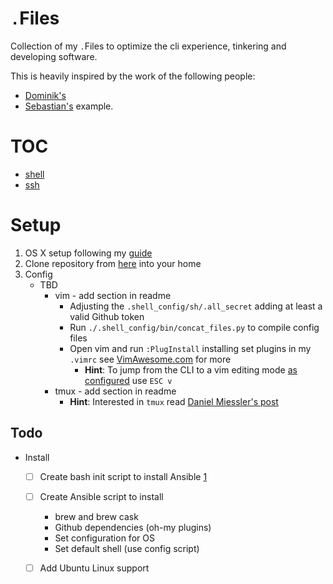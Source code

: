 `.`Files
========

Collection of my `.`Files to optimize the cli experience, tinkering and developing software.

This is heavily inspired by the work of the following people:

* [Dominik's](https://github.com/dhabersack/dotfiles)
* [Sebastian's](https://github.com/hypebeast/dotfiles) example.

# TOC

* [shell](.shell_config/README.md)
* [ssh](.ssh/README.md)

# Setup

1. OS X setup following my [guide](https://lony.github.io/post/2016/mac-osx-setup/)
2. Clone repository from [here](https://github.com/lony/dotFiles) into your home
3. Config
    * TBD
        * vim - add section in readme
            * Adjusting the `.shell_config/sh/.all_secret` adding at least a valid Github token
            * Run `./.shell_config/bin/concat_files.py` to compile config files
            * Open vim and run `:PlugInstall` installing set plugins in my `.vimrc` see [VimAwesome.com](http://vimawesome.com/) for more
                * **Hint**: To jump from the CLI to a vim editing mode [as configured](http://nuclearsquid.com/writings/edit-long-commands/) use `ESC v`
        * tmux - add section in readme
            * **Hint**: Interested in `tmux` read [Daniel Miessler's post](https://danielmiessler.com/study/tmux/)

## Todo

* Install

    - [ ] Create bash init script to install Ansible [1](https://github.com/mtchavez/mac-ansible)
    - [ ] Create Ansible script to install
        
        * brew and brew cask
        * Github dependencies (oh-my plugins)
        * Set configuration for OS
        * Set default shell (use config script)
    
    - [ ] Add Ubuntu Linux support
